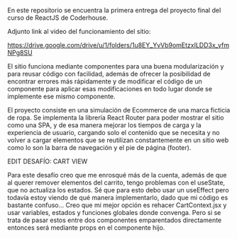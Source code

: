 En este repositorio se encuentra la primera entrega del proyecto final del curso de ReactJS de Coderhouse.

Adjunto link al video del funcionamiento del sitio:

https://drive.google.com/drive/u/1/folders/1u8EY_YvVb9omEtzxILDD3x_yfmNPg8SU

El sitio funciona mediante componentes para una buena modularización y para reusar código con facilidad, además de ofrecer la posibilidad de encontrar errores más rápidamente y de modificar el código de un componente para aplicar esas modificaciones en todo lugar donde se implemente ese mismo componente.

El proyecto consiste en una simulación de Ecommerce de una marca ficticia de ropa. Se implementa la librería React Router para poder mostrar el sitio como una SPA, y de esa manera mejorar los tiempos de carga y la experiencia de usuario, cargando solo el contenido que se necesita y no volver a cargar elementos que se reutilizan constantemente en un sitio web como lo son la barra de navegación y el pie de página (footer).


EDIT DESAFÍO: CART VIEW

Para este desafío creo que me enrosqué más de la cuenta, además de que al querer remover elementos del carrito, tengo problemas con el useState, que no actualiza los estados. Sé que para esto debo usar un useEffect pero todavía estoy viendo de qué manera implementarlo, dado que mi código es bastante confuso... Creo que mi mejor opción es rehacer CartContext.jsx y usar variables, estados y funciones globales donde convenga. Pero si se trata de pasar estos entre dos componentes emparentados directamente entonces será mediante props en el componente hijo.